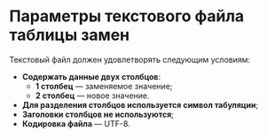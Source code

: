 # Параметры текстового файла таблицы замен

Текстовый файл должен удовлетворять следующим условиям:

* **Содержать данные двух столбцов**:
  * **1 столбец** — заменяемое значение;
  * **2 столбец** — новое значение.
* **Для разделения столбцов используется символ табуляции**;
* **Заголовки столбцов не используются**;
* **Кодировка файла** — UTF-8.
